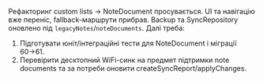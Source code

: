Рефакторинг custom lists → NoteDocument просувається. UI та навігацію вже
переніс, fallback-маршрути прибрав. Backup та SyncRepository оновлено
під `legacyNotes`/`noteDocuments`. Далі треба:
1. Підготувати юніт/інтеграційні тести для NoteDocument і міграції 60→61.
2. Перевірити десктопний WiFi-синк на предмет підтримки note documents та
   за потреби оновити createSyncReport/applyChanges.
